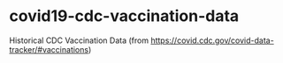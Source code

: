 # covid19-cdc-vaccination-data
Historical CDC Vaccination Data (from https://covid.cdc.gov/covid-data-tracker/#vaccinations)
